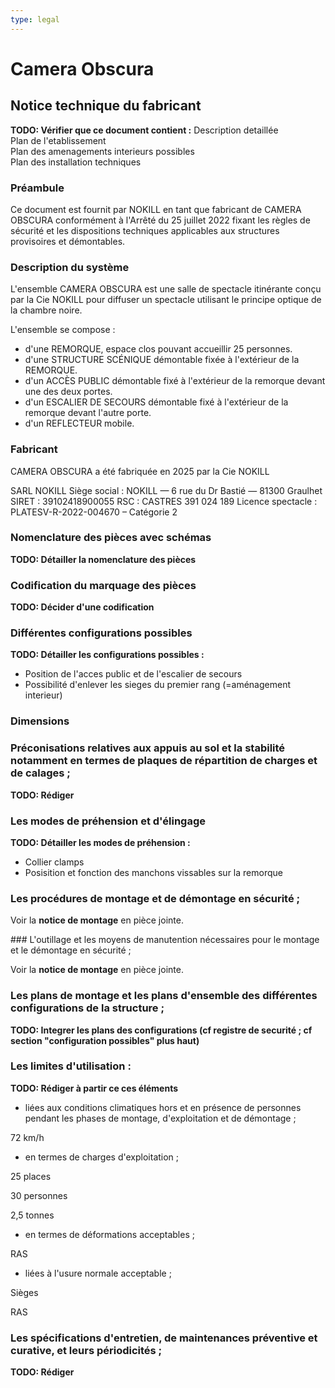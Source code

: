 ```yaml
---
type: legal
---
```


# Camera Obscura

## Notice technique du fabricant

__TODO: Vérifier que ce document contient :__
Description detaillée  
Plan de l'etablissement  
Plan des amenagements interieurs possibles  
Plan des installation techniques

### Préambule

Ce document est fournit par NOKILL en tant que fabricant de CAMERA OBSCURA conformément à l'Arrêté du 25 juillet 2022 fixant les règles de sécurité et les dispositions techniques applicables aux structures provisoires et démontables.

### Description du système

L'ensemble CAMERA OBSCURA est une salle de spectacle itinérante conçu par la Cie NOKILL pour diffuser un spectacle utilisant le principe optique de la chambre noire.

L'ensemble se compose :

- d'une REMORQUE, espace clos pouvant accueillir 25 personnes.
- d'une STRUCTURE SCÉNIQUE démontable fixée à l'extérieur de la REMORQUE.
- d'un ACCÈS PUBLIC démontable fixé à l'extérieur de la remorque devant une des deux portes.
- d'un ESCALIER DE SECOURS démontable fixé à l'extérieur de la remorque devant l'autre porte.
- d'un REFLECTEUR mobile.

### Fabricant

CAMERA OBSCURA a été fabriquée en 2025 par la Cie NOKILL

SARL NOKILL
Siège social : NOKILL — 6 rue du Dr Bastié — 81300 Graulhet
SIRET :	39102418900055
RSC : CASTRES 391 024 189
Licence spectacle :	PLATESV-R-2022-004670 – Catégorie 2

### Nomenclature des pièces avec schémas

__TODO: Détailler la nomenclature des pièces__

### Codification du marquage des pièces

__TODO: Décider d'une codification__

### Différentes configurations possibles

__TODO: Détailler les configurations possibles :__

- Position de l'acces public et de l'escalier de secours
- Possibilité d'enlever les sieges du premier rang (=aménagement interieur)

### Dimensions

### Préconisations relatives aux appuis au sol et la stabilité notamment en termes de plaques de répartition de charges et de calages ;

__TODO: Rédiger__

### Les modes de préhension et d'élingage

__TODO: Détailler les modes de préhension :__

- Collier clamps
- Posisition et fonction des manchons vissables sur la remorque

### Les procédures de montage et de démontage en sécurité ;

Voir la **notice de montage** en pièce jointe.

### L'outillage et les moyens de manutention nécessaires pour le montage et le démontage en sécurité ;

Voir la **notice de montage** en pièce jointe.

### Les plans de montage et les plans d'ensemble des différentes configurations de la structure ;

__TODO: Integrer les plans des configurations (cf registre de securité ; cf section "configuration possibles" plus haut)__

### Les limites d'utilisation :

__TODO:  Rédiger à partir ce ces éléments__

- liées aux conditions climatiques hors et en présence de personnes pendant les phases de montage, d'exploitation et de démontage ;

72 km/h

- en termes de charges d'exploitation ;

25 places

30 personnes

2,5 tonnes


- en termes de déformations acceptables ;

RAS

- liées à l'usure normale acceptable ;

Sièges

RAS


### Les spécifications d'entretien, de maintenances préventive et curative, et leurs périodicités ;

__TODO:  Rédiger__
